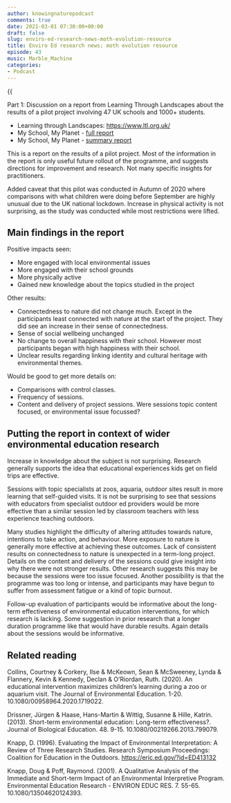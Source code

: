 ```yaml
---
author: knowingnaturepodcast
comments: true
date: 2021-03-01 07:30:00+00:00
draft: false
slug: enviro-ed-research-news-moth-evolution-resource
title: Enviro Ed research news; moth evolution resource
episode: 43
music: Marble_Machine
categories:
- Podcast
---
```


{{<audio src="https://mcdn.podbean.com/mf/web/h6yaja/Ep_43_-_EE_research_news_and_Peppered_mothsa8vg9.mp3" >}}

Part 1: Discussion on a report from Learning Through Landscapes about the
results of a pilot project involving 47 UK schools and 1000+ students.

  * Learning through Landscapes: <https://www.ltl.org.uk/>
  * My School, My Planet - [full report ](https://www.ltl.org.uk/wp-content/uploads/2021/02/my-school-my-planet-evaluation-report.pdf)
  * My School, My Planet - [summary report](https://www.ltl.org.uk/wp-content/uploads/2021/02/my-school-my-planet-evaluation-report.pdf)

This is a report on the results of a pilot project. Most of the information in
the report is only useful future rollout of the programme, and suggests
directions for improvement and research. Not many specific insights for
practitioners.

Added caveat that this pilot was conducted in Autumn of 2020 where comparisons
with what children were doing before September are highly unusual due to the
UK national lockdown. Increase in physical activity is not surprising, as the
study was conducted while most restrictions were lifted.

## Main findings in the report

Positive impacts seen:

  * More engaged with local environmental issues
  * More engaged with their school grounds
  * More physically active 
  * Gained new knowledge about the topics studied in the project

Other results:

  * Connectedness to nature did not change much. Except in the participants least connected with nature at the start of the project. They did see an increase in their sense of connectedness.
  * Sense of social wellbeing unchanged
  * No change to overall happiness with their school. However most participants began with high happiness with their school.
  * Unclear results regarding linking identity and cultural heritage with environmental themes.

Would be good to get more details on:

  * Comparisons with control classes.
  * Frequency of sessions.
  * Content and delivery of project sessions. Were sessions topic content focused, or environmental issue focussed?

## Putting the report in context of wider environmental education research

Increase in knowledge about the subject is not surprising. Research generally
supports the idea that educational experiences kids get on field trips are
effective.

Sessions with topic specialists at zoos, aquaria, outdoor sites result in more
learning that self-guided visits. It is not be surprising to see that sessions
with educators from specialist outdoor ed providers would be more effective
than a similar session led by classroom teachers with less experience teaching
outdoors.

Many studies highlight the difficulty of altering attitudes towards nature,
intentions to take action, and behaviour. More exposure to nature is generally
more effective at achieving these outcomes. Lack of consistent results on
connectedness to nature is unexpected in a term-long project. Details on the
content and delivery of the sessions could give insight into why there were
not stronger results. Other research suggests this may be because the sessions
were too issue focused. Another possibility is that the programme was too long
or intense, and participants may have begun to suffer from assessment fatigue
or a kind of topic burnout.

Follow-up evaluation of participants would be informative about the long-term
effectiveness of environmental education interventions, for which research is
lacking. Some suggestion in prior research that a longer duration programme
like that would have durable results. Again details about the sessions would
be informative.

## Related reading

Collins, Courtney & Corkery, Ilse & McKeown, Sean & McSweeney, Lynda &
Flannery, Kevin & Kennedy, Declan & O’Riordan, Ruth. (2020). An educational
intervention maximizes children’s learning during a zoo or aquarium visit. The
Journal of Environmental Education. 1-20. 10.1080/00958964.2020.1719022.

Drissner, Jürgen & Haase, Hans-Martin & Wittig, Susanne & Hille, Katrin.
(2013). Short-term environmental education: Long-term effectiveness?. Journal
of Biological Education. 48. 9-15. 10.1080/00219266.2013.799079.

Knapp, D. (1996). Evaluating the Impact of Environmental Interpretation: A
Review of Three Research Studies. Research Symposium Proceedings: Coalition
for Education in the Outdoors. <https://eric.ed.gov/?id=ED413132>

Knapp, Doug & Poff, Raymond. (2001). A Qualitative Analysis of the Immediate
and Short-term Impact of an Environmental Interpretive Program. Environmental
Education Research - ENVIRON EDUC RES. 7. 55-65. 10.1080/13504620124393.

